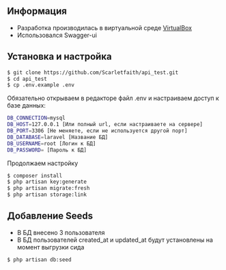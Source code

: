 ## Информация

- Разработка производилась в виртуальной среде [VirtualBox](https://www.virtualbox.org/)
- Использовался Swagger-ui

## Установка и настройка

```bash
$ git clone https://github.com/Scarletfaith/api_test.git
$ cd api_test
$ cp .env.example .env
```

Обязательно открываем в редакторе файл .env и настраиваем доступ к базе данных:

```bash
DB_CONNECTION=mysql
DB_HOST=127.0.0.1 [Или полный url, если настраиваете на сервере]
DB_PORT=3306 [Не меняете, если не используется другой порт]
DB_DATABASE=laravel [Название БД]
DB_USERNAME=root [Логин к БД]
DB_PASSWORD= [Пароль к БД]
```

Продолжаем настройку

```bash
$ composer install
$ php artisan key:generate
$ php artisan migrate:fresh
$ php artisan storage:link
```

## Добавление Seeds

- В БД внесено 3 пользователя
- В БД пользователей created_at и updated_at будут установлены на момент выгрузки сида

```bash
$ php artisan db:seed
